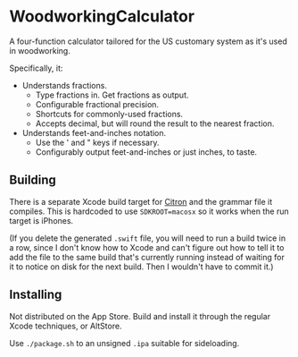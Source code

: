 # WoodworkingCalculator

A four-function calculator tailored for the US customary system as it's used in woodworking.

Specifically, it:

- Understands fractions.
  - Type fractions in. Get fractions as output.
  - Configurable fractional precision.
  - Shortcuts for commonly-used fractions.
  - Accepts decimal, but will round the result to the nearest fraction. 
- Understands feet-and-inches notation.
  - Use the ' and " keys if necessary.
  - Configurably output feet-and-inches or just inches, to taste. 

## Building

There is a separate Xcode build target for [Citron](https://github.com/roop/citron/) and the grammar file it compiles. This is hardcoded to use `SDKROOT=macosx` so it works when the run target is iPhones.

(If you delete the generated `.swift` file, you will need to run a build twice in a row, since I don't know how to Xcode and can't figure out how to tell it to add the file to the same build that's currently running instead of waiting for it to notice on disk for the next build. Then I wouldn't have to commit it.) 

## Installing

Not distributed on the App Store. Build and install it through the regular Xcode techniques, or AltStore.

Use `./package.sh` to an unsigned `.ipa` suitable for sideloading. 
